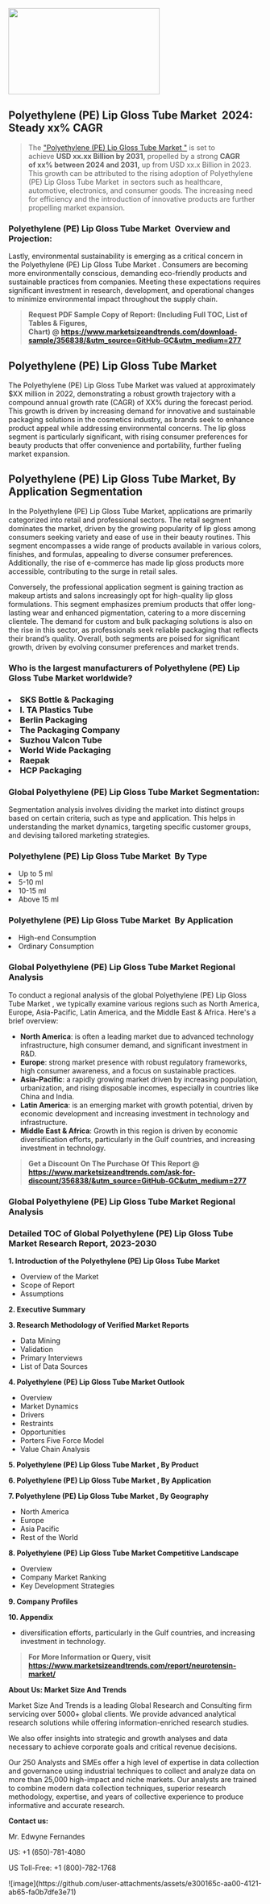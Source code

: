<p><img class="alignnone size-medium wp-image-20088" src="https://ffe5etoiles.com/wp-content/uploads/2024/12/MST1-300x171.png" alt="" width="300" height="171" /></p><h2 id="ember46" class="ember-view reader-text-block__heading-2">Polyethylene (PE) Lip Gloss Tube Market &nbsp;2024: Steady&nbsp;xx% CAGR</h2><blockquote id="ember47" class="ember-view reader-text-block__blockquote">The&nbsp;<a class="app-aware-link " href="https://www.marketsizeandtrends.com/download-sample/356838/&utm_source=GitHub-GC&utm_medium=277" target="_blank" data-test-app-aware-link="">"Polyethylene (PE) Lip Gloss Tube Market "</a>&nbsp;is set to achieve&nbsp;<strong>USD&nbsp;xx.xx&nbsp;Billion by 2031,</strong>&nbsp;propelled by a strong&nbsp;<strong>CAGR of&nbsp;xx% between 2024 and 2031,</strong>&nbsp;up from USD xx.x Billion in 2023. This growth can be attributed to the rising adoption of&nbsp;Polyethylene (PE) Lip Gloss Tube Market &nbsp;in sectors such as healthcare, automotive, electronics, and consumer goods. The increasing need for efficiency and the introduction of innovative products are further propelling market expansion.</blockquote><h3 id="ember48" class="ember-view reader-text-block__heading-3">Polyethylene (PE) Lip Gloss Tube Market &nbsp;Overview and Projection:</h3><p id="ember49" class="ember-view reader-text-block__paragraph">Lastly, environmental sustainability is emerging as a critical concern in the&nbsp;Polyethylene (PE) Lip Gloss Tube Market . Consumers are becoming more environmentally conscious, demanding eco-friendly products and sustainable practices from companies. Meeting these expectations requires significant investment in research, development, and operational changes to minimize environmental impact throughout the supply chain.</p><blockquote id="ember50" class="ember-view reader-text-block__blockquote"><strong>Request PDF Sample Copy of Report: (Including Full TOC, List of Tables &amp; Figures, Chart)&nbsp;@&nbsp;<strong><a href="https://www.marketsizeandtrends.com/download-sample/356838/&utm_source=GitHub-GC&utm_medium=277" target="_blank">https://www.marketsizeandtrends.com/download-sample/356838/&utm_source=GitHub-GC&utm_medium=277</a></strong></strong></blockquote><h3 class=""> <h2>Polyethylene (PE) Lip Gloss Tube Market</h2><p>The Polyethylene (PE) Lip Gloss Tube Market was valued at approximately $XX million in 2022, demonstrating a robust growth trajectory with a compound annual growth rate (CAGR) of XX% during the forecast period. This growth is driven by increasing demand for innovative and sustainable packaging solutions in the cosmetics industry, as brands seek to enhance product appeal while addressing environmental concerns. The lip gloss segment is particularly significant, with rising consumer preferences for beauty products that offer convenience and portability, further fueling market expansion.</p><h2>Polyethylene (PE) Lip Gloss Tube Market, By Application Segmentation</h2><p>In the Polyethylene (PE) Lip Gloss Tube Market, applications are primarily categorized into retail and professional sectors. The retail segment dominates the market, driven by the growing popularity of lip gloss among consumers seeking variety and ease of use in their beauty routines. This segment encompasses a wide range of products available in various colors, finishes, and formulas, appealing to diverse consumer preferences. Additionally, the rise of e-commerce has made lip gloss products more accessible, contributing to the surge in retail sales.</p><p>Conversely, the professional application segment is gaining traction as makeup artists and salons increasingly opt for high-quality lip gloss formulations. This segment emphasizes premium products that offer long-lasting wear and enhanced pigmentation, catering to a more discerning clientele. The demand for custom and bulk packaging solutions is also on the rise in this sector, as professionals seek reliable packaging that reflects their brand’s quality. Overall, both segments are poised for significant growth, driven by evolving consumer preferences and market trends.</p></h3><h3 id="" class="">Who is the largest manufacturers of&nbsp;Polyethylene (PE) Lip Gloss Tube Market  worldwide?</h3><h3 class=""></Li><Li>SKS Bottle & Packaging</Li><Li> I. TA Plastics Tube</Li><Li> Berlin Packaging</Li><Li> The Packaging Company</Li><Li> Suzhou Valcon Tube</Li><Li> World Wide Packaging</Li><Li> Raepak</Li><Li> HCP Packaging</h3><h3 id="ember53" class="ember-view reader-text-block__heading-3">Global&nbsp;Polyethylene (PE) Lip Gloss Tube Market  Segmentation:</h3><p id="ember54" class="ember-view reader-text-block__paragraph">Segmentation analysis involves dividing the market into distinct groups based on certain criteria, such as type and application. This helps in understanding the market dynamics, targeting specific customer groups, and devising tailored marketing strategies.</p><h3 id="" class="">Polyethylene (PE) Lip Gloss Tube Market &nbsp;By Type</h3><p></Li><Li>Up to 5 ml</Li><Li> 5-10 ml</Li><Li> 10-15 ml</Li><Li> Above 15 ml</p><h3 id="" class="">Polyethylene (PE) Lip Gloss Tube Market &nbsp;By Application</h3><p class=""></Li><Li>High-end Consumption</Li><Li> Ordinary Consumption</p><h3 id="ember62" class="ember-view reader-text-block__heading-3">Global Polyethylene (PE) Lip Gloss Tube Market  Regional Analysis</h3><p id="ember63" class="ember-view reader-text-block__paragraph">To conduct a regional analysis of the global Polyethylene (PE) Lip Gloss Tube Market , we typically examine various regions such as North America, Europe, Asia-Pacific, Latin America, and the Middle East &amp; Africa. Here's a brief overview:</p><ul><li><strong>North America</strong>: is often a leading market due to advanced technology infrastructure, high consumer demand, and significant investment in R&amp;D.</li><li><strong>Europe</strong>: strong market presence with robust regulatory frameworks, high consumer awareness, and a focus on sustainable practices.</li><li><strong>Asia-Pacific</strong>: a rapidly growing market driven by increasing population, urbanization, and rising disposable incomes, especially in countries like China and India.</li><li><strong>Latin America</strong>: is an emerging market with growth potential, driven by economic development and increasing investment in technology and infrastructure.</li><li><strong>Middle East &amp; Africa</strong>: Growth in this region is driven by economic diversification efforts, particularly in the Gulf countries, and increasing investment in technology.</li></ul><blockquote id="ember61" class="ember-view reader-text-block__blockquote"><strong>Get a Discount On The Purchase Of This Report @ <strong><a href="https://html-cleaner.com/" target="">https://www.marketsizeandtrends.com/ask-for-discount/356838/&utm_source=GitHub-GC&utm_medium=277</a></strong></strong></blockquote><h3 id="ember62" class="ember-view reader-text-block__heading-3">Global Polyethylene (PE) Lip Gloss Tube Market  Regional Analysis</h3><h3 id="" class="">Detailed TOC of Global Polyethylene (PE) Lip Gloss Tube Market  Research Report, 2023-2030</h3><p id="" class=""><strong>1. Introduction of the Polyethylene (PE) Lip Gloss Tube Market </strong></p><ul><li>Overview of the Market</li><li>Scope of Report</li><li>Assumptions</li></ul><p id="" class=""><strong>2. Executive Summary</strong></p><p id="" class=""><strong>3. Research Methodology of Verified Market Reports</strong></p><ul><li>Data Mining</li><li>Validation</li><li>Primary Interviews</li><li>List of Data Sources</li></ul><p id="" class=""><strong>4. Polyethylene (PE) Lip Gloss Tube Market  Outlook</strong></p><ul><li>Overview</li><li>Market Dynamics</li><li>Drivers</li><li>Restraints</li><li>Opportunities</li><li>Porters Five Force Model</li><li>Value Chain Analysis</li></ul><p id="" class=""><strong>5. Polyethylene (PE) Lip Gloss Tube Market , By Product</strong></p><p id="" class=""><strong>6. Polyethylene (PE) Lip Gloss Tube Market , By Application</strong></p><p id="" class=""><strong>7. Polyethylene (PE) Lip Gloss Tube Market , By Geography</strong></p><ul><li>North America</li><li>Europe</li><li>Asia Pacific</li><li>Rest of the World</li></ul><p id="" class=""><strong>8. Polyethylene (PE) Lip Gloss Tube Market  Competitive Landscape</strong></p><ul><li>Overview</li><li>Company Market Ranking</li><li>Key Development Strategies</li></ul><p id="" class=""><strong>9. Company Profiles</strong></p><p id="" class=""><strong>10. Appendix</strong></p><ul><li>diversification efforts, particularly in the Gulf countries, and increasing investment in technology.</li></ul><blockquote id="ember65" class="ember-view reader-text-block__blockquote"><strong>For More Information or Query, visit <strong><strong><a href="https://html-cleaner.com/" target="">https://www.marketsizeandtrends.com/report/neurotensin-market/</a></strong></strong></strong></blockquote><p id="" class=""><strong>About Us: Market Size And Trends</strong></p><p id="" class="">Market Size And Trends is a leading Global Research and Consulting firm servicing over 5000+ global clients. We provide advanced analytical research solutions while offering information-enriched research studies.</p><p id="" class="">We also offer insights into strategic and growth analyses and data necessary to achieve corporate goals and critical revenue decisions.</p><p id="" class="">Our 250 Analysts and SMEs offer a high level of expertise in data collection and governance using industrial techniques to collect and analyze data on more than 25,000 high-impact and niche markets. Our analysts are trained to combine modern data collection techniques, superior research methodology, expertise, and years of collective experience to produce informative and accurate research.</p><p id="" class=""><strong>Contact us:</strong></p><p id="" class="">Mr. Edwyne Fernandes</p><p id="" class="">US: +1 (650)-781-4080</p><p id="" class="">US Toll-Free: +1 (800)-782-1768</p>
![image](https://github.com/user-attachments/assets/e300165c-aa00-4121-ab65-fa0b7dfe3e71)
